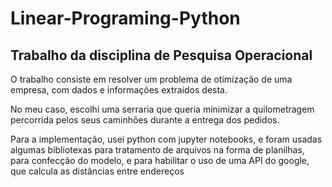 # Linear-Programing-Python
## Trabalho da disciplina de Pesquisa Operacional

O trabalho consiste em resolver um problema de otimização de uma empresa, com dados e informações extraídos desta.

No meu caso, escolhi uma serraria que queria minimizar a quilometragem percorrida pelos seus caminhões durante a entrega dos pedidos.

Para a implementação, usei python com jupyter notebooks, e foram usadas algumas bibliotexas para tratamento de arquivos na forma de planilhas, para confecção do modelo, e para habilitar o uso de uma API do google, que calcula as distâncias entre endereços
